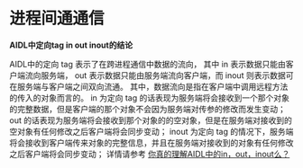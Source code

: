 # 进程间通通信

**AIDL中定向tag in out inout的结论**


AIDL中的定向 tag 表示了在跨进程通信中数据的流向，
其中 in 表示数据只能由客户端流向服务端， out 表示数据只能由服务端流向客户端，而 inout 则表示数据可在服务端与客户端之间双向流通。
其中，数据流向是指在客户端中调用远程方法的传入的对象而言的。
in 为定向 tag 的话表现为服务端将会接收到一个那个对象的完整数据，但是客户端的那个对象不会因为服务端对传参的修改而发生变动；
out 的话表现为服务端将会接收到那个对象的的空对象，但是在服务端对接收到的空对象有任何修改之后客户端将会同步变动；
inout 为定向 tag 的情况下，服务端将会接收到客户端传来对象的完整信息，并且在服务端对接收到的对象有任何修改之后客户端将会同步变动；
详情请参考
[你真的理解AIDL中的in，out，inout么？](https://www.jianshu.com/p/ddbb40c7a251)
